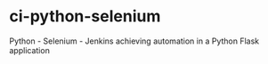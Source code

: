 # ci-python-selenium
Python - Selenium - Jenkins achieving automation in a Python Flask application
